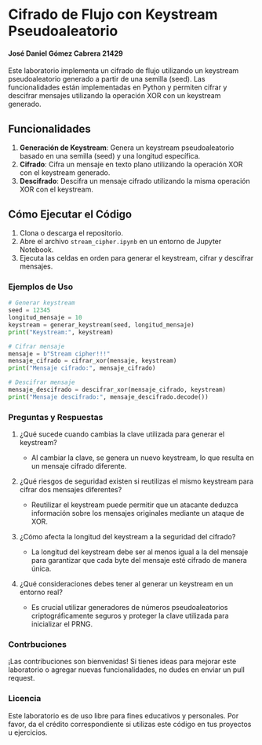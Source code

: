 # Cifrado de Flujo con Keystream Pseudoaleatorio
#### José Daniel Gómez Cabrera 21429
Este laboratorio implementa un cifrado de flujo utilizando un keystream pseudoaleatorio generado a partir de una semilla (seed). Las funcionalidades están implementadas en Python y permiten cifrar y descifrar mensajes utilizando la operación XOR con un keystream generado.

## Funcionalidades
1. **Generación de Keystream**: Genera un keystream pseudoaleatorio basado en una semilla (seed) y una longitud específica.
2. **Cifrado**: Cifra un mensaje en texto plano utilizando la operación XOR con el keystream generado.
3. **Descifrado**: Descifra un mensaje cifrado utilizando la misma operación XOR con el keystream.

## Cómo Ejecutar el Código
1. Clona o descarga el repositorio.
2. Abre el archivo `stream_cipher.ipynb` en un entorno de Jupyter Notebook.
3. Ejecuta las celdas en orden para generar el keystream, cifrar y descifrar mensajes.

### Ejemplos de Uso
```python
# Generar keystream
seed = 12345
longitud_mensaje = 10
keystream = generar_keystream(seed, longitud_mensaje)
print("Keystream:", keystream)

# Cifrar mensaje
mensaje = b"Stream cipher!!!"
mensaje_cifrado = cifrar_xor(mensaje, keystream)
print("Mensaje cifrado:", mensaje_cifrado)

# Descifrar mensaje
mensaje_descifrado = descifrar_xor(mensaje_cifrado, keystream)
print("Mensaje descifrado:", mensaje_descifrado.decode())
```

### Preguntas y Respuestas
1. ¿Qué sucede cuando cambias la clave utilizada para generar el keystream?

   - Al cambiar la clave, se genera un nuevo keystream, lo que resulta en un mensaje cifrado diferente.

2. ¿Qué riesgos de seguridad existen si reutilizas el mismo keystream para cifrar dos mensajes diferentes?

   - Reutilizar el keystream puede permitir que un atacante deduzca información sobre los mensajes originales mediante un ataque de XOR.

3. ¿Cómo afecta la longitud del keystream a la seguridad del cifrado?

    - La longitud del keystream debe ser al menos igual a la del mensaje para garantizar que cada byte del mensaje esté cifrado de manera única.

4. ¿Qué consideraciones debes tener al generar un keystream en un entorno real?

    - Es crucial utilizar generadores de números pseudoaleatorios criptográficamente seguros y proteger la clave utilizada para inicializar el PRNG.

### Contrbuciones

¡Las contribuciones son bienvenidas! Si tienes ideas para mejorar este laboratorio o agregar nuevas funcionalidades, no dudes en enviar un pull request.

### Licencia

Este laboratorio es de uso libre para fines educativos y personales. Por favor, da el crédito correspondiente si utilizas este código en tus proyectos u ejercicios.

